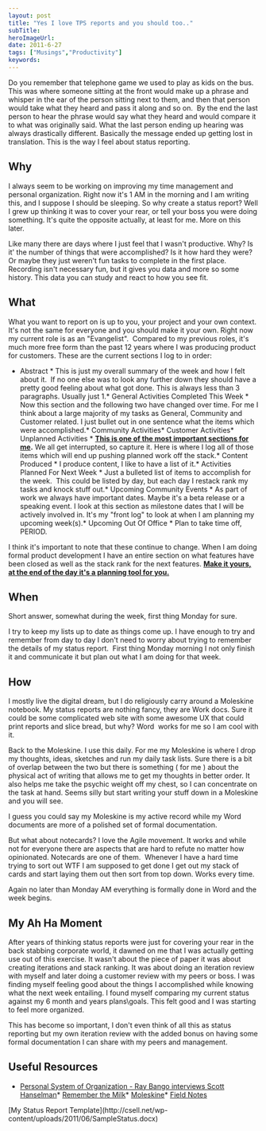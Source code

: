 ```yaml
---
layout: post 
title: "Yes I love TPS reports and you should too.."
subTitle: 
heroImageUrl: 
date: 2011-6-27
tags: ["Musings","Productivity"]
keywords: 
---
```


Do you remember that telephone game we used to play as kids on the bus. This was where someone sitting at the front would make up a phrase and whisper in the ear of the person sitting next to them, and then that person would take what they heard and pass it along and so on.&#160; By the end the last person to hear the phrase would say what they heard and would compare it to what was originally said. What the last person ending up hearing was always drastically different. Basically the message ended up getting lost in translation. This is the way I feel about status reporting. 

## Why

I always seem to be working on improving my time management and personal organization. Right now it's 1 AM in the morning and I am writing this, and I suppose I should be sleeping. So why create a status report? Well I grew up thinking it was to cover your rear, or tell your boss you were doing something. It's quite the opposite actually, at least for me. More on this later.

Like many there are days where I just feel that I wasn't productive. Why? Is it' the number of things that were accomplished? Is it how hard they were? Or maybe they just weren't fun tasks to complete in the first place. Recording isn't necessary fun, but it gives you data and more so some history. This data you can study and react to how you see fit.

## What

What you want to report on is up to you, your project and your own context.&#160; It's not the same for everyone and you should make it your own. Right now my current role is as an "Evangelist".&#160; Compared to my previous roles, it's much more free form than the past 12 years where I was producing product for customers. These are the current sections I log to in order:

*   Abstract
        *   This is just my overall summary of the week and how I felt about it.&#160; If no one else was to look any further down they should have a pretty good feeling about what got done. This is always less than 3 paragraphs. Usually just 1\.*   General Activities Completed This Week
        *   Now this section and the following two have changed over time. For me I think about a large majority of my tasks as General, Community and Customer related. I just bullet out in one sentence what the items which were accomplished.*   Community Activities*   Customer Activities*   Unplanned Activities
        *   **<u>This is one of the most important sections for me</u>.** We all get interrupted, so capture it. Here is where I log all of those items which will end up pushing planned work off the stack.*   Content Produced
        *   I produce content, I like to have a list of it.*   Activities Planned For Next Week
        *   Just a bulleted list of items to accomplish for the week.&#160; This could be listed by day, but each day I restack rank my tasks and knock stuff out.*   Upcoming Community Events
        *   As part of work we always have important dates. Maybe it's a beta release or a speaking event. I look at this section as milestone dates that I will be actively involved in. It's my "front log" to look at when I am planning my upcoming week(s).*   Upcoming Out Of Office
        *   Plan to take time off, PERIOD.  

I think it's important to note that these continue to change. When I am doing formal product development I have an entire section on what features have been closed as well as the stack rank for the next features. **<u>Make it yours, at the end of the day it's a planning tool for you.</u>**

## When

Short answer, somewhat during the week, first thing Monday for sure. 

I try to keep my lists up to date as things come up. I have enough to try and remember from day to day I don't need to worry about trying to remember the details of my status report.&#160; First thing Monday morning I not only finish it and communicate it but plan out what I am doing for that week.

## How

I mostly live the digital dream, but I do religiously carry around a Moleskine notebook. My status reports are nothing fancy, they are Work docs. Sure it could be some complicated web site with some awesome UX that could print reports and slice bread, but why? Word&#160; works for me so I am cool with it. 

Back to the Moleskine. I use this daily. For me my Moleskine is where I drop my thoughts, ideas, sketches and run my daily task lists. Sure there is a bit of overlap between the two but there is something ( for me ) about the physical act of writing that allows me to get my thoughts in better order. It also helps me take the psychic weight off my chest, so I can concentrate on the task at hand. Seems silly but start writing your stuff down in a Moleskine and you will see.

I guess you could say my Moleskine is my active record while my Word documents are more of a polished set of formal documentation.

But what about notecards? I love the Agile movement. It works and while not for everyone there are aspects that are hard to refute no matter how opinionated. Notecards are one of them.&#160; Whenever I have a hard time trying to sort out WTF I am supposed to get done I get out my stack of cards and start laying them out then sort from top down. Works every time.

Again no later than Monday AM everything is formally done in Word and the week begins.

## My Ah Ha Moment

After years of thinking status reports were just for covering your rear in the back stabbing corporate world, it dawned on me that I was actually getting use out of this exercise. It wasn't about the piece of paper it was about creating iterations and stack ranking. It was about doing an iteration review with myself and later doing a customer review with my peers or boss. I was finding myself feeling good about the things I accomplished while knowing what the next week entailing. I found myself comparing my current status against my 6 month and years plans\goals. This felt good and I was starting to feel more organized.

This has become so important, I don't even think of all this as status reporting but my own iteration review with the added bonus on having some formal documentation I can share with my peers and management.

## Useful Resources

*   [Personal System of Organization - Ray Bango interviews Scott Hanselman](http://hanselminutes.com/default.aspx?showID=288)*   [Remember the Milk](http://www.rememberthemilk.com/)*   [Moleskine](http://moleskine.com/)*   [Field Notes](http://fieldnotesbrand.com/)  

   <div style="padding-bottom: 0px; margin: 0px; padding-left: 0px; padding-right: 0px; display: inline; float: none; padding-top: 0px" id="scid:fb3a1972-4489-4e52-abe7-25a00bb07fdf:ead308e7-114b-4909-bb31-1a3b069918ad" class="wlWriterEditableSmartContent"><p> [My Status Report Template](http://csell.net/wp-content/uploads/2011/06/SampleStatus.docx)
</div></p>